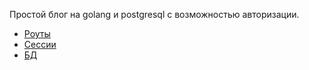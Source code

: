 Простой блог на golang и postgresql с возможностью авторизации.
* [Роуты](https://github.com/gorilla/mux)
* [Сессии](https://github.com/gorilla/securecookie)
* [БД](https://github.com/lib/pq)
